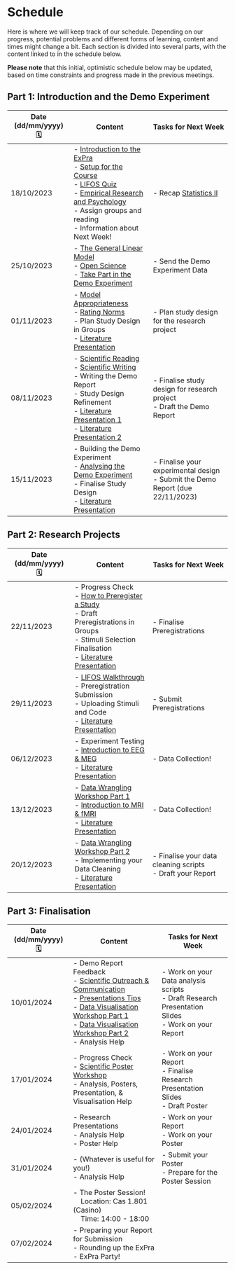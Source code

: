 # Schedule

Here is where we will keep track of our schedule. Depending on our progress, potential problems and different forms of learning, content and times might change a bit. Each section is divided into several parts, with the content linked to in the schedule below.

**Please note** that this initial, optimistic schedule below may be updated, based on time constraints and progress made in the previous meetings.  

## Part 1: Introduction and the Demo Experiment

| Date (dd/mm/yyyy) 🗓         | Content | Tasks for Next Week |
|--------------|-----------|------------|
| 18/10/2023 | - [Introduction to the ExPra](https://jackedtaylor.github.io/expra-wise23/introduction/intro)<br> - [Setup for the Course](https://jackedtaylor.github.io/expra-wise23/introduction/setup)<br> - [LIFOS Quiz](https://www.soscisurvey.de/expra_survey_2023/)<br> - [Empirical Research and Psychology](https://jackedtaylor.github.io/expra-wise23/introduction/empirical_research)<br> - Assign groups and reading<br> - Information about Next Week!<br>  | - Recap [Statistics II](https://pandar.netlify.app/lehre/main/#statistik-ii) |
| 25/10/2023 |  - [The General Linear Model](https://jackedtaylor.github.io/expra-wise23/introduction/glm)<br> - [Open Science](https://jackedtaylor.github.io/expra-wise23/introduction/open_science)<br> - [Take Part in the Demo Experiment](https://jackedtaylor.github.io/expra-wise23/demo/demo_participate.html)  | - Send the Demo Experiment Data |
| 01/11/2023 |  - [Model Appropriateness](https://jackedtaylor.github.io/expra-wise23/introduction/model_appropriateness)<br> - [Rating Norms](https://jackedtaylor.github.io/expra-wise23/introduction/ratings)<br> - Plan Study Design in Groups<br> -  [Literature Presentation](https://jackedtaylor.github.io/expra-wise23/general/reading.html) <br>  | - Plan study design for the research project |
| 08/11/2023 |  - [Scientific Reading](https://jackedtaylor.github.io/expra-wise23/introduction/reading)<br> - [Scientific Writing](https://jackedtaylor.github.io/expra-wise23/introduction/writing.html)<br> - Writing the Demo Report<br> - Study Design Refinement<br> -  [Literature Presentation 1](https://jackedtaylor.github.io/expra-wise23/general/reading.html) <br> - [Literature Presentation 2](https://jackedtaylor.github.io/expra-wise23/general/reading.html)<br> | - Finalise study design for research project<br>- Draft the Demo Report |
| 15/11/2023 |  - Building the Demo Experiment<br> - [Analysing the Demo Experiment](https://jackedtaylor.github.io/expra-wise23/demo/demo_analyse)<br> - Finalise Study Design<br> - [Literature Presentation](https://jackedtaylor.github.io/expra-wise23/general/reading.html) <br>  | - Finalise your experimental design<br>- Submit the Demo Report (due 22/11/2023) |

## Part 2: Research Projects

| Date (dd/mm/yyyy) 🗓         | Content | Tasks for Next Week |
|--------------|-----------|------------|
| 22/11/2023 |  - Progress Check <br> - [How to Preregister a Study](https://jackedtaylor.github.io/expra-wise23/projects/preregistration.html)<br> - Draft Preregistrations in Groups<br> - Stimuli Selection Finalisation<br> - [Literature Presentation](https://jackedtaylor.github.io/expra-wise23/general/reading.html) <br>  | - Finalise Preregistrations |
| 29/11/2023 |  - [LIFOS Walkthrough](https://jackedtaylor.github.io/expra-wise23/projects/lifos)<br> - Preregistration Submission<br> - Uploading Stimuli and Code<br> - [Literature Presentation](https://jackedtaylor.github.io/expra-wise23/general/reading.html) <br>  | - Submit Preregistrations |
| 06/12/2023 |  - Experiment Testing<br> - [Introduction to EEG & MEG](https://jackedtaylor.github.io/expra-wise23/cbi/meeg)<br> - [Literature Presentation](https://jackedtaylor.github.io/expra-wise23/general/reading.html) <br>  | - Data Collection! |
| 13/12/2023 |  - [Data Wrangling Workshop Part 1](https://jackedtaylor.github.io/expra-wise23/introduction/data_wrangling_1)<br> - [Introduction to MRI & fMRI](https://jackedtaylor.github.io/expra-wise23/cbi/mri.html)<br> - [Literature Presentation](https://jackedtaylor.github.io/expra-wise23/general/reading.html) <br>  | - Data Collection! |
| 20/12/2023 |  - [Data Wrangling Workshop Part 2](https://jackedtaylor.github.io/expra-wise23/introduction/data_wrangling_2)<br> - Implementing your Data Cleaning<br> -  [Literature Presentation](https://jackedtaylor.github.io/expra-wise23/general/reading.html) | - Finalise your data cleaning scripts<br>- Draft your Report |

## Part 3: Finalisation

| Date (dd/mm/yyyy) 🗓         | Content | Tasks for Next Week |
|--------------|-----------|------------|
| 10/01/2024 |  - Demo Report Feedback<br> - [Scientific Outreach & Communication](https://jackedtaylor.github.io/expra-wise23/introduction/communication)<br> - [Presentations Tips](https://jackedtaylor.github.io/expra-wise23/projects/presentations)<br> - [Data Visualisation Workshop Part 1](https://jackedtaylor.github.io/expra-wise23/introduction/data_vis_1)<br> - [Data Visualisation Workshop Part 2](https://jackedtaylor.github.io/expra-wise23/introduction/data_vis_2)<br> - Analysis Help<br>  | - Work on your Data analysis scripts <br>- Draft Research Presentation Slides <br>- Work on your Report
| 17/01/2024 |  - Progress Check<br> - [Scientific Poster Workshop](https://jackedtaylor.github.io/expra-wise23/projects/posters)<br> - Analysis, Posters, Presentation, & Visualisation Help<br> | - Work on your Report <br>- Finalise Research Presentation Slides <br>- Draft Poster
| 24/01/2024 |  - Research Presentations<br> - Analysis Help<br> - Poster Help<br> | - Work on your Report<br>- Work on your Poster
| 31/01/2024 |  - (Whatever is useful for you!)<br> - Analysis Help<br>  | - Submit your Poster<br> - Prepare for the Poster Session
| 05/02/2024 |  - The Poster Session! <br>&nbsp;&nbsp;&nbsp;&nbsp;Location: Cas 1.801 (Casino)<br>&nbsp;&nbsp;&nbsp;&nbsp;Time: 14:00 - 18:00
| 07/02/2024 |  - Preparing your Report for Submission<br> - Rounding up the ExPra<br> - ExPra Party!
